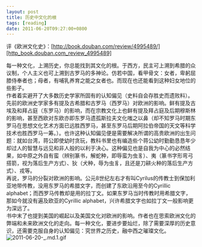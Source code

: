 ```yaml
---
layout: post
title: 历史中文化的根
tags: [reading]
date: 2011-06-20T09:27:00+0800
---
```


评《欧洲文化史》：[http://book.douban.com/review/4995489/][http_book.douban.com_review_4995489]  
  
每一种文化，上溯历史，你总能找到其文化的根。于西方，民主可上溯到希腊的众议制，个人主义也可上溯到古罗马的多神论。仿若中国，看甲骨文：女者，卑躬屈膝侍奉者也；母者，有哺乳养育之能之女者也。而现在也还能看到这种妇女地位的些影子。  
作者着实避开了大多数历史学家所固有的认知偏见（史料自会存胜史而遗败料）。先前的欧洲史学家多有提及古希腊和古罗马（西罗马）对欧洲的影响。鲜有提及古埃及和拜占庭（东罗马）的影响，而在宗教文化上也鲜有提及拜占庭及后期穆斯林的影响，甚至西欧对东欧亦即东罗马遗孤斯拉夫文化嗤之以鼻（却不知罗马时期东罗马在思想文化艺术方面已远胜西罗马，甚至东罗马后期阿拉伯帝国的天文等科学技术也胜西罗马一筹。）。也许这种认知偏见便是需要解决所谓的高贵欧洲的出生问题：就如台湾，蒋公即使幼时贪玩，教科书里也有编造些个蒋公幼时勤勤恳恳年少却过人的智慧与远见和非人般的以利于决心。这种偏见也是自我为中心的必然结果，如中原之外自有蛮（辨别篆书，解蛇种，即辱蛮为虫豸）、夷（篆书字形弯弓搭箭，视为落后生产方式）、狄（犬种，辱为虫豸，且还是刀耕火种的落后生产方式）、戎等。  
再说，罗马的分裂对欧洲的影响。公元8世纪左右才有叫Cyrilus的传教士到保加利亚地带传教，没用东罗马的希腊文字，而创建了东欧沿用至今的Cyrillic alphabet；而西罗马传教却是用的拉丁文。如果东罗马当时传教时用希腊文字，那如今就没有遍及欧亚的Cyrillic alphabet，兴许希腊文字也如拉丁文一般影响更为深远了。  
书中末了也提到美国的崛起以及美国文化对欧洲的影响。作者也在思索欧洲文化的弊端和未来欧洲文化的走向。每一种文化，要进步要灿烂，除了需要深厚的历史意识，还需要克服自身的认知偏见：究世界之历史，融中西之璀璨文化。![2011-06-20-_.md.1.gif][]


[http_book.douban.com_review_4995489]: http://book.douban.com/review/4995489/
[2011-06-20-_.md.1.gif]: {{site.baseurl}}/assets/2011-06-20-历史中文化的根.md.1.gif